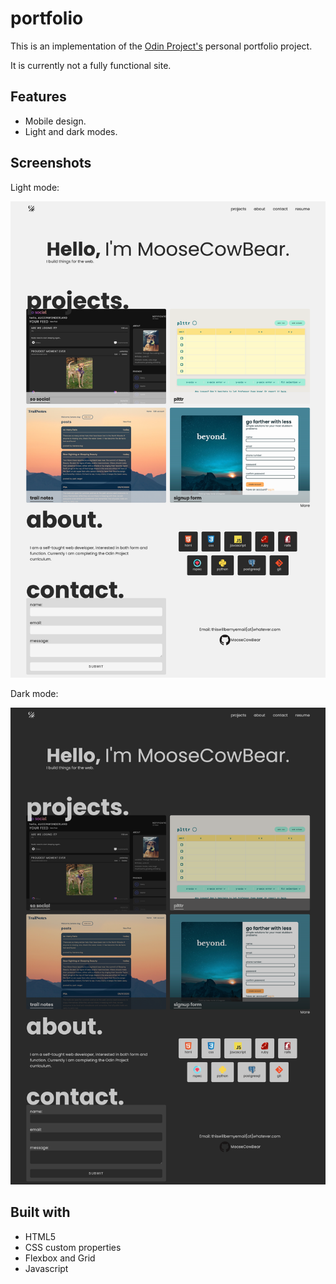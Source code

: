 # portfolio

This is an implementation of the [Odin Project's](https://www.theodinproject.com/) personal portfolio project. 

It is currently not a fully functional site. 

## Features

- Mobile design.
- Light and dark modes.

## Screenshots

Light mode: 

![alt text](screenshots/light_mode_desktop.png "light mode desktop design")

Dark mode: 

![alt text](screenshots/dark_mode_desktop.png "dark mode desktop design")

## Built with

- HTML5
- CSS custom properties
- Flexbox and Grid
- Javascript